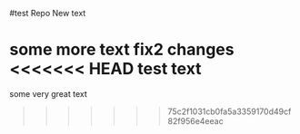#test Repo
New text

some more text
fix2 changes
<<<<<<< HEAD
test text
=======

some very great text
>>>>>>> 75c2f1031cb0fa5a3359170d49cf82f956e4eeac
